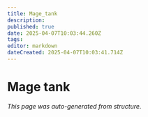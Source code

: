 ```yaml
---
title: Mage_tank
description: 
published: true
date: 2025-04-07T10:03:44.260Z
tags: 
editor: markdown
dateCreated: 2025-04-07T10:03:41.714Z
---
```


# Mage tank

*This page was auto-generated from structure.*